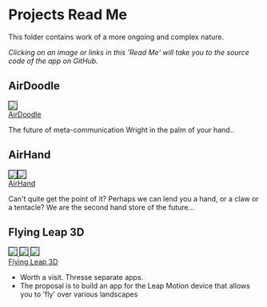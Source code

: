 Projects Read Me
================

<!-- Only show the following div when viewed on GitHub -->
<div style=display:none; >
You may also view this project as a <a href="http://jaanga.github.io/gestification/#projects#readme.md#" target="_blank">Jaanga app</a>.
</div>

This folder contains work of a more ongoing and complex nature.

_Clicking on an image or links in this 'Read Me' will take you to the source code of the app on GitHub._

## AirDoodle

[<img src=http://jaanga.github.io/gestification/projects/air-doodle/r1/air-doodle-360x260.png border=1 /><br>
AirDoodle](https://github.com/jaanga/gestification/tree/gh-pages/projects/air-doodle)

[air-doodle]: http://jaanga.github.io/gestification/projects/air-doodle/air-doodle-360x260.png

The future of meta-communication Wright in the palm of your hand..
	
		
## AirHand
[<img src=http://jaanga.github.io/gestification/projects/air-hand/r1/air-hand-r1-360x249.png  border=1 /><img src=http://jaanga.github.io/gestification/projects/air-hand/r1/air-hand-r1-h2-360x260.png  border=1 /><br>
AirHand](https://github.com/jaanga/gestification/tree/gh-pages/projects/air-hand)

Can't quite get the point of it? Perhaps we can lend you a hand, or a claw or a tentacle? We are the second hand store of the future...
	
	
	
## Flying Leap 3D
[<img src=http://jaanga.github.io/gestification/projects/flying-leap-3d/r1/flying-leap-r1-360x227.png border=1 />
<img src=http://jaanga.github.io/gestification/projects/flying-leap-3d/barfolina-pavillion/r2/pavilion-360x251.png border=1 />
<img src=http://jaanga.github.io/gestification/projects/flying-leap-3d/castle/castle-360x264.png border=1 />
<br>
Flying Leap 3D](https://github.com/jaanga/gestification/tree/gh-pages/projects/flying-leap-3d)

- Worth a visit. Thresse separate apps.
- The proposal is to build an app for the Leap Motion device that allows you to 'fly' over various landscapes



